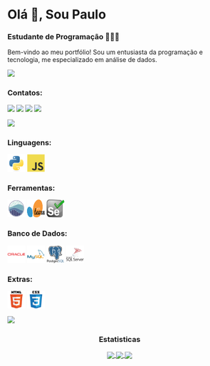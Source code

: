 <h1 align="left">Olá 👋, Sou Paulo</h1>
<h3 align="left">Estudante de Programação 👨🏻‍💻</h3>

<p>Bem-vindo ao meu portfólio! Sou um entusiasta da programação e tecnologia, me especializado em análise de dados.</p>

<img src="https://user-images.githubusercontent.com/73097560/115834477-dbab4500-a447-11eb-908a-139a6edaec5c.gif">

</div><h3 align="left">Contatos:</h3>
<p align="left">
<div> <a href="https://github.com/pauloneto3" target="_blank"><img src="https://cdn1.iconfinder.com/data/icons/logotypes/32/github-64.png" target="_blank"></a>
<a href="https://www.linkedin.com/in/pauloneto3" target="_blank"><img src="https://cdn1.iconfinder.com/data/icons/social-networks-15/512/LinkedIn_social_network_logo-64.png" target="_blank"></a>
<a href="pn.oliveira36+github@hotmail.com" target="_blank"><img src="https://cdn0.iconfinder.com/data/icons/logos-microsoft-office-365/128/Microsoft_Office-07-64.png"></a>
<a href="https://instagram.com/pn.kim66" target="_blank"><img src="https://cdn2.iconfinder.com/data/icons/social-icons-33/128/Instagram-64.png" target="_blank"></a></p>

<img src="https://user-images.githubusercontent.com/73097560/115834477-dbab4500-a447-11eb-908a-139a6edaec5c.gif">

<h3 align="left">Linguagens:</h3>
<p align="left">
<img src="https://raw.githubusercontent.com/teamedwardforever/Readme-Generator/71f25dd8b98329b168142a6b782a107b75eab178/svg/Skills/Languages/python-original.svg" alt="Python" width="40" height="40"/>
<img src="https://raw.githubusercontent.com/teamedwardforever/Readme-Generator/71f25dd8b98329b168142a6b782a107b75eab178/svg/Skills/Languages/javascript-original.svg" alt="Javascript" width="40" height="40"/></p>

<h3 align="left">Ferramentas:</h3>
<p align="left">
<img src="https://raw.githubusercontent.com/teamedwardforever/Readme-Generator/71f25dd8b98329b168142a6b782a107b75eab178/svg/Skills/ML/logo-mark-lightbg.svg" alt="SeaBorn" width="40" height="40"/>
<img src="https://raw.githubusercontent.com/teamedwardforever/Readme-Generator/71f25dd8b98329b168142a6b782a107b75eab178/svg/Skills/ML/Scikit_learn_logo_small.svg" alt="Scikit" width="40" height="40"/>
<img src="https://raw.githubusercontent.com/teamedwardforever/Readme-Generator/71f25dd8b98329b168142a6b782a107b75eab178/svg/Skills/Testing/selenium-logo.svg" alt="Selenium" width="40" height="40"/>
</p>

<h3 align="left">Banco de Dados:</h3>
<p align="left">
<img src="https://raw.githubusercontent.com/teamedwardforever/Readme-Generator/71f25dd8b98329b168142a6b782a107b75eab178/svg/Skills/Database/oracle-original.svg" alt="Oracle" width="40" height="40"/>
<img src="https://raw.githubusercontent.com/teamedwardforever/Readme-Generator/71f25dd8b98329b168142a6b782a107b75eab178/svg/Skills/Database/mysql-original-wordmark.svg" alt="Mysql" width="40" height="40"/>
<img src="https://raw.githubusercontent.com/teamedwardforever/Readme-Generator/71f25dd8b98329b168142a6b782a107b75eab178/svg/Skills/Database/postgresql-original-wordmark.svg" alt="Postgresql" width="40" height="40"/>
<img src="https://raw.githubusercontent.com/teamedwardforever/Readme-Generator/71f25dd8b98329b168142a6b782a107b75eab178/svg/Skills/Database/microsoft-sql-server-logo.svg" alt="Microsoft Sql Server" width="40" height="40"/>
</p>

<h3 align="left">Extras:</h3>
<p align="left">
<img src="https://raw.githubusercontent.com/teamedwardforever/Readme-Generator/71f25dd8b98329b168142a6b782a107b75eab178/svg/Skills/Frontend/html5-original-wordmark.svg" alt="HTML" width="40" height="40"/>
<img src="https://raw.githubusercontent.com/teamedwardforever/Readme-Generator/71f25dd8b98329b168142a6b782a107b75eab178/svg/Skills/Frontend/css3-original-wordmark.svg" alt="Css" width="40" height="40"/>
</p>

<img src="https://user-images.githubusercontent.com/73097560/115834477-dbab4500-a447-11eb-908a-139a6edaec5c.gif">
<h3 align="center">Estatisticas</h3>

<div align="center">
<a href="https://github.com/pauloneto3">
<img align="center" src="http://github-profile-summary-cards.vercel.app/api/cards/stats?username=pauloneto3&theme=aura" height="180em" />
<img align="center" src="http://github-profile-summary-cards.vercel.app/api/cards/repos-per-language?username=pauloneto3&theme=aura" height="180em" />
<img align="center" src="http://github-profile-summary-cards.vercel.app/api/cards/profile-details?username=pauloneto3&theme=aura" height="180em" />
</div>
